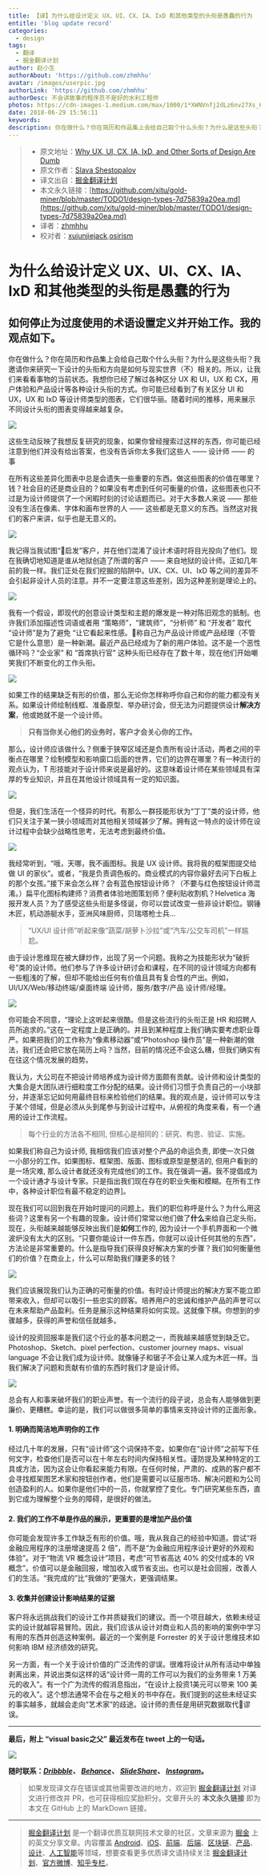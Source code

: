 ```yaml
---
title: 【译】为什么给设计定义 UX、UI、CX、IA、IxD 和其他类型的头衔是愚蠢的行为
entitle: 'blog update record'
categories:
  - design
tags:
  - 翻译
  - 掘金翻译计划
author: 赵小生
authorAbout: 'https://github.com/zhmhhu'
avatar: /images/userpic.jpg
authorLink: 'https://github.com/zhmhhu'
authorDesc: 不会讲故事的程序员不是好的水利工程师
photos: https://cdn-images-1.medium.com/max/1000/1*XWNVnfj2dLz6nv27Xs_6_Q.png
date: 2018-06-29 15:56:11
keywords:
description: 你在做什么？你在简历和作品集上会给自己取个什么头衔？为什么是这些头衔？我邀请你来研究一下设计的头衔和方向是如何与现实世界（不）相关的。
---
```


> * 原文地址：[Why UX, UI, CX, IA, IxD, and Other Sorts of Design Are Dumb](https://medium.muz.li/design-types-7d75839a20ea)
> * 原文作者：[Slava Shestopalov](https://medium.muz.li/@shestopalov.v?source=post_header_lockup)
> * 译文出自：[掘金翻译计划](https://github.com/xitu/gold-miner)
> * 本文永久链接：[https://github.com/xitu/gold-miner/blob/master/TODO1/design-types-7d75839a20ea.md](https://github.com/xitu/gold-miner/blob/master/TODO1/design-types-7d75839a20ea.md)
> * 译者：[zhmhhu](https://github.com/zhmhhu)
> * 校对者：[xujunjiejack](https://github.com/xujunjiejack),[osirism](https://github.com/osirism)

# 为什么给设计定义 UX、UI、CX、IA、IxD 和其他类型的头衔是愚蠢的行为

## 如何停止为过度使用的术语设置定义并开始工作。我的观点如下。

你在做什么？你在简历和作品集上会给自己取个什么头衔？为什么是这些头衔？我邀请你来研究一下设计的头衔和方向是如何与现实世界（不）相关的。所以，让我们来看看事物的当前状态。我想你已经了解过各种区分 UX 和 UI，UX 和 CX，用户体验和产品设计等各种设计头衔的方式。你可能已经看到了有关区分 UI 和 UX，UX 和 IxD 等设计师类型的图表，它们很华丽。随着时间的推移，用来展示不同设计头衔的图表变得越来越复杂。

![](https://cdn-images-1.medium.com/max/1000/1*XWNVnfj2dLz6nv27Xs_6_Q.png)

这些生动反映了我想反复研究的现象，如果你曾经搜索过这样的东西，你可能已经注意到他们并没有给出答案，也没有告诉你太多我们这些人 —— 设计师 —— 的事

在所有这些差异化图表中总是会遗失一些重要的东西。做这些图表的价值在哪里？钱？社会目的还是商业目的？如果没有考虑到任何可衡量的价值，这些图表也只不过是为设计师提供了一个闲暇时刻的讨论话题而已。对于大多数人来说 —— 那些没有生活在像素、字体和画布世界的人 —— 这些都是无意义的东西。当然这对我们的客户来讲，似乎也是无意义的。

![](https://cdn-images-1.medium.com/max/1000/1*Rd8N8AgupUMRaBJJ_txp8A.png)

我记得当我试图“启发”客户，并在他们混淆了设计术语时将目光投向了他们。现在我确切地知道是谁从地狱创造了所谓的客户 —— 来自地狱的设计师。正如几年前的我一样。我们正处在我们挖掘的陷阱中。UX、CX、UI、IxD 等之间的差异不会引起非设计人员的注意。并不一定要注意这些差别，因为这种差别是理论上的。

![](https://cdn-images-1.medium.com/max/1000/1*vviekrE3A_mbzN2YlX6msA.png)

我有一个假设，即现代的创意设计类型和主题的爆发是一种对陈旧观念的抵制。也许我们添加描述性词语或者用 “策略师”，“建筑师”，“分析师” 和 “开发者” 取代 “设计师”是为了避免 “让它看起来性感。称自己为产品设计师或产品经理（不管它是什么意思）是一种新潮。最近产品已经成为了新的用户体验。这不是一个恶性循环吗？“企业家” 和 “首席执行官” 这种头衔已经存在了数十年，现在他们开始嘲笑我们不断变化的工作头衔。

![](https://cdn-images-1.medium.com/max/1000/1*LVTK3hTwcAObaZ_A6pT6Bg.png)

如果工作的结果缺乏有形的价值，那么无论你怎样称呼你自己和你的能力都没有关系。如果设计师绘制线框、准备原型、举办研讨会，但无法为问题提供设计**解决方案**，他或她就不是一个设计师。

> **只有当你关心他们的业务时，客户才会关心你的工作。**

那么，设计师应该做什么？侧重于狭窄区域还是负责所有设计活动，两者之间的平衡点在哪里？绘制模型和影响窗口后面的世界，它们的边界在哪里？有一种流行的观点认为，T 形技能对于设计师来说是最好的。这意味着设计师在某些领域具有深厚的专业知识，并且在其他设计领域具有一定的知识面。

![](https://cdn-images-1.medium.com/max/1000/1*hK7ytbVyb-RZ15CfBODnbg.png)

但是，我们生活在一个怪异的时代。有那么一群技能形状为“丁丁”类的设计师，他们只关注于某一狭小领域而对其他相关领域甚少了解。拥有这一特点的设计师在设计过程中会缺少战略性思考，无法考虑到最终价值。

![](https://cdn-images-1.medium.com/max/1000/1*NWL3zO3SIvITHknl-TlDkA.png)

我经常听到，“哦，天哪，我不画图标。我是 UX 设计师。我将我的框架图提交给做 UI 的家伙”。或者，“我是负责调色板的。商业模式的内容你最好去问下白板上的那个女孩。”接下来会怎么样？会有蓝色按钮设计师？（不要与红色按钮设计师混淆。）扁平化图标构建师？消费者体验地图策划师？便利贴收割机？Helvetica 海报开发人员？为了感受这些头衔是多怪诞，你可以尝试改变一些非设计职位。钢锤木匠，机动游艇水手，亚洲风味厨师，贝瑞塔枪士兵...

> “UX/UI 设计师”听起来像“蔬菜/胡萝卜沙拉”或“汽车/公交车司机”一样尴尬。

由于设计思维现在被大肆炒作，出现了另一个问题。我称之为技能形状为“破折号”类的设计师。他们参与了许多设计研讨会和课程，在不同的设计领域方向都有一些粗浅的了解，但却不能给出任何有价值且具有复合性的产出。例如，UI/UX/Web/移动终端/桌面终端 设计师，服务/数字/产品 设计师/经理。

![](https://cdn-images-1.medium.com/max/1000/1*riMfPuh8foxeobts4Xgt8A.png)

你可能会不同意，“理论上这听起来很酷。但是这些流行的头衔正是 HR 和招聘人员所追求的。”这在一定程度上是正确的。并且到某种程度上我们确实要考虑职业尊严。如果把我们的工作称为“像素移动器”或“Photoshop 操作员”是一种新潮的做法，我们还会把它放在简历上吗？当然，目前的情况还不会这么糟，但我们确实有在往这个情况发展的趋势。

我认为，大公司在不把设计师培养成为设计师方面颇有贡献。设计师和设计类型的大集合是大团队进行细粒度工作分配的结果。设计师们习惯于负责自己的一小块部分，并逐渐忘记如何用最终目标来检验他们的结果。我的观点是，设计师可以专注于某个领域，但是必须从头到尾参与到设计过程中。从俯视的角度来看，有一个通用的设计工作流程。

> 每个行业的方法各不相同, 但核心是相同的：研究、构思、验证、实施。

如果我们称自己为设计师, 我相信我们应该对整个产品的命运负责, 即使一次只做一小部分的工作。如果图标、框架图、版面、图标或原型是整洁的, 但用户看到的是一场灾难, 那么设计者就还没有完成他们的工作。我在强调一遍。我不提倡成为一个设计通才与设计专家。只是指出我们现在存在的职业失衡和模糊。在所有工作中，各种设计职位有最不稳定的边界]。

现在我们可以回到我在开始时提问的问题上。我们的职位称呼是什么？为什么用这些词？这里有另一个有趣的现象。设计师们常常以他们做了**什么**来给自己定头衔。现在，头衔越来越能够反映出我们是**如何**工作的, 因为设计一个手机界面和一个微波炉没有太大的区别。“只要你能设计一件东西，你就可以设计任何其他的东西”，方法论是非常重要的。什么是指导我们获得良好解决方案的步骤？我们如何衡量他们的价值？在商业上，什么可以帮助我们赚更多的钱？

![](https://cdn-images-1.medium.com/max/1000/1*bWGnsAWm-KdOdetYjO9nGw.png)

我们应该展现我们认为正确的可衡量的价值。有时设计师提出的解决方案不能立即带来收入，但却可以吸引一些忠实的顾客。培养用户的忠诚和维护产品的声誉可以在未来帮助产品盈利。任务是展示这种结果将如何实现。这就像下棋。你想到的步骤越多，获得的声誉和信任就越多。

设计的投资回报率是我们这个行业的基本问题之一，而我越来越感觉到缺乏它。Photoshop、Sketch、pixel perfection、customer journey maps、visual language 不会让我们成为设计师。就像锤子和锯子不会让某人成为木匠一样。当我们解决了问题和贡献有价值的东西时我们才是设计师。

![](https://cdn-images-1.medium.com/max/1000/1*weMdmdiR2hQCC_TIB07XSQ.png)

总会有人和事来破坏我们的职业声誉。有一个流行的段子说，总会有人能够做到更廉价、更糟糕。幸运的是，我们可以做很多简单的事情来支持设计师的正面形象。

#### 1. 明确而简洁地声明你的工作

经过几十年的发展，只有“设计师”这个词保持不变。如果你在“设计师”之前写下任何文字，检查他们是否可以在十年左右时间内保持相关性。谨防提及某种特定的工具或方法，因为这会让你看起来能力有限。在任何时候，严肃的、成熟的客户都不会寻找框架图艺术家和按钮创作者。他们是需要可以征服市场、解决问题和为公司创造盈利的人。如果你是他们中的一员，你就掌控了变化。专门研究某些东西，直到它成为理解整个业务的障碍，是很好的做法。

#### 2. 我们的工作不单是作品的展示，更重要的是增加产品价值

你可能会发现许多工作缺乏有形的价值。哦，我从我自己的经验中知道。尝试“将金融应用程序的注册增速提高 2 倍”，而不是“为金融应用程序设计更好的外观和体验”。对于“物流 VR 概念设计”项目，考虑“可节省高达 40% 的交付成本的 VR 概念”。价值可以是金融回报，增加收入或节省支出。也可以是社会回报，改善人们的生活。“我完成的”比“我做的”更强大，更强调结果。

#### 3. 收集并创建设计影响结果的证据

客户将永远挑战我们的设计工作并质疑我们的建议。而一个项目越大，依赖未经证实的设计就越容易冒险。因此，我们应该从设计对商业和人员的影响的案例中学习有用的东西并创造这种案例。最近的一个案例是 Forrester 的关于设计思维技术如何影响 IBM 经济绩效的研究。

另一方面，有一个关于设计价值的广泛流传的谬误。很难将设计从所有活动中单独剥离出来，并说出类似这样的话“设计师一周的工作可以为我们的业务带来 1 万美元的收入”。有一个广为流传的假消息指出，“在设计上投资1美元可以带来 100 美元的收入”。这个想法通常不会在与之相关的书中存在。我们提到的这些未经证实的事实越多，就越会走向“艺术家”的歧途。设计师的责任是用研究数据取代谬误。

* * *

**最后，附上 “visual basic之父” 最近发布在 tweet 上的一句话。**

![](https://cdn-images-1.medium.com/max/1000/1*2Wjbju8NISCNbyxuvZVKig.png)

**随时联系：[_Dribbble_](https://dribbble.com/shestopalov)_、_ [_Behance_](https://www.behance.net/shestopalov)_、_ [_SlideShare_](https://www.slideshare.net/shestopalov)_、_ [_Instagram_](https://www.instagram.com/slava.shestopalov/)。**

> 如果发现译文存在错误或其他需要改进的地方，欢迎到 [掘金翻译计划](https://github.com/xitu/gold-miner) 对译文进行修改并 PR，也可获得相应奖励积分。文章开头的 **本文永久链接** 即为本文在 GitHub 上的 MarkDown 链接。


---

> [掘金翻译计划](https://github.com/xitu/gold-miner) 是一个翻译优质互联网技术文章的社区，文章来源为 [掘金](https://juejin.im) 上的英文分享文章。内容覆盖 [Android](https://github.com/xitu/gold-miner#android)、[iOS](https://github.com/xitu/gold-miner#ios)、[前端](https://github.com/xitu/gold-miner#前端)、[后端](https://github.com/xitu/gold-miner#后端)、[区块链](https://github.com/xitu/gold-miner#区块链)、[产品](https://github.com/xitu/gold-miner#产品)、[设计](https://github.com/xitu/gold-miner#设计)、[人工智能](https://github.com/xitu/gold-miner#人工智能)等领域，想要查看更多优质译文请持续关注 [掘金翻译计划](https://github.com/xitu/gold-miner)、[官方微博](http://weibo.com/juejinfanyi)、[知乎专栏](https://zhuanlan.zhihu.com/juejinfanyi)。
